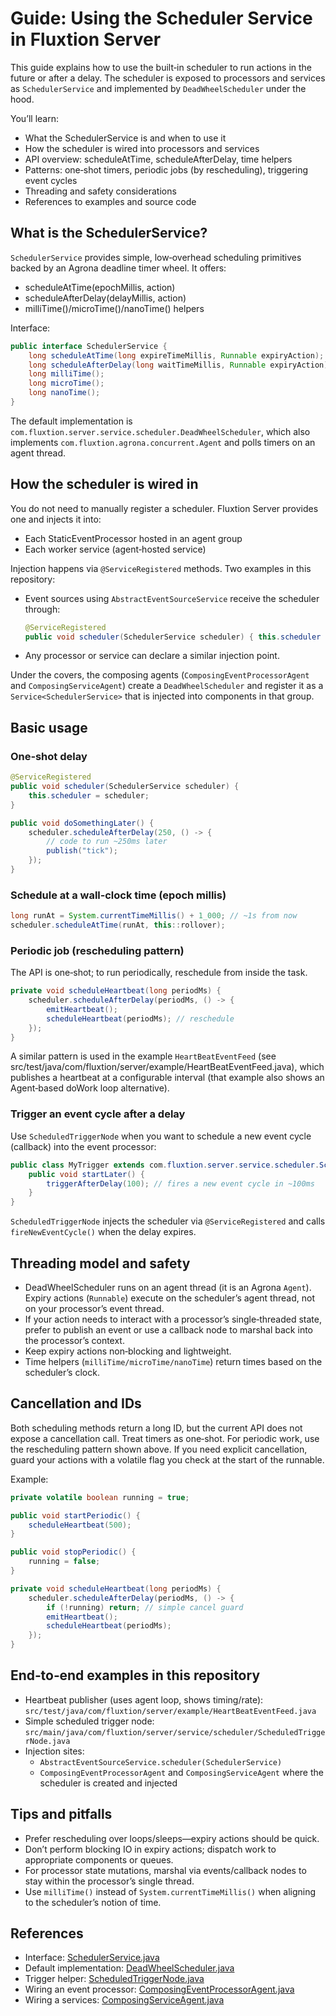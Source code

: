 # Guide: Using the Scheduler Service in Fluxtion Server

This guide explains how to use the built‑in scheduler to run actions in the future or after a delay. The scheduler is
exposed to processors and services as `SchedulerService` and implemented by `DeadWheelScheduler` under the hood.

You’ll learn:

- What the SchedulerService is and when to use it
- How the scheduler is wired into processors and services
- API overview: scheduleAtTime, scheduleAfterDelay, time helpers
- Patterns: one‑shot timers, periodic jobs (by rescheduling), triggering event cycles
- Threading and safety considerations
- References to examples and source code

## What is the SchedulerService?

`SchedulerService` provides simple, low‑overhead scheduling primitives backed by an Agrona deadline timer wheel. It
offers:

- scheduleAtTime(epochMillis, action)
- scheduleAfterDelay(delayMillis, action)
- milliTime()/microTime()/nanoTime() helpers

Interface:

```java
public interface SchedulerService {
    long scheduleAtTime(long expireTimeMillis, Runnable expiryAction);
    long scheduleAfterDelay(long waitTimeMillis, Runnable expiryAction);
    long milliTime();
    long microTime();
    long nanoTime();
}
```

The default implementation is `com.fluxtion.server.service.scheduler.DeadWheelScheduler`, which also implements
`com.fluxtion.agrona.concurrent.Agent` and polls timers on an agent thread.

## How the scheduler is wired in

You do not need to manually register a scheduler. Fluxtion Server provides one and injects it into:

- Each StaticEventProcessor hosted in an agent group
- Each worker service (agent‑hosted service)

Injection happens via `@ServiceRegistered` methods. Two examples in this repository:

- Event sources using `AbstractEventSourceService` receive the scheduler through:
  ```java
  @ServiceRegistered
  public void scheduler(SchedulerService scheduler) { this.scheduler = scheduler; }
  ```
- Any processor or service can declare a similar injection point.

Under the covers, the composing agents (`ComposingEventProcessorAgent` and `ComposingServiceAgent`) create a
`DeadWheelScheduler` and register it as a `Service<SchedulerService>` that is injected into components in that group.

## Basic usage

### One‑shot delay

```java
@ServiceRegistered
public void scheduler(SchedulerService scheduler) {
    this.scheduler = scheduler;
}

public void doSomethingLater() {
    scheduler.scheduleAfterDelay(250, () -> {
        // code to run ~250ms later
        publish("tick");
    });
}
```

### Schedule at a wall‑clock time (epoch millis)

```java
long runAt = System.currentTimeMillis() + 1_000; // ~1s from now
scheduler.scheduleAtTime(runAt, this::rollover);
```

### Periodic job (rescheduling pattern)

The API is one‑shot; to run periodically, reschedule from inside the task.

```java
private void scheduleHeartbeat(long periodMs) {
    scheduler.scheduleAfterDelay(periodMs, () -> {
        emitHeartbeat();
        scheduleHeartbeat(periodMs); // reschedule
    });
}
```

A similar pattern is used in the example `HeartBeatEventFeed` (see
src/test/java/com/fluxtion/server/example/HeartBeatEventFeed.java), which publishes a heartbeat at a configurable
interval (that example also shows an Agent‑based doWork loop alternative).

### Trigger an event cycle after a delay

Use `ScheduledTriggerNode` when you want to schedule a new event cycle (callback) into the event processor:

```java
public class MyTrigger extends com.fluxtion.server.service.scheduler.ScheduledTriggerNode {
    public void startLater() {
        triggerAfterDelay(100); // fires a new event cycle in ~100ms
    }
}
```

`ScheduledTriggerNode` injects the scheduler via `@ServiceRegistered` and calls `fireNewEventCycle()` when the delay
expires.

## Threading model and safety

- DeadWheelScheduler runs on an agent thread (it is an Agrona `Agent`). Expiry actions (`Runnable`) execute on the
  scheduler’s agent thread, not on your processor’s event thread.
- If your action needs to interact with a processor’s single‑threaded state, prefer to publish an event or use a
  callback node to marshal back into the processor’s context.
- Keep expiry actions non‑blocking and lightweight.
- Time helpers (`milliTime/microTime/nanoTime`) return times based on the scheduler’s clock.

## Cancellation and IDs

Both scheduling methods return a long ID, but the current API does not expose a cancellation call. Treat timers as
one‑shot. For periodic work, use the rescheduling pattern shown above. If you need explicit cancellation, guard your
actions with a volatile flag you check at the start of the runnable.

Example:

```java
private volatile boolean running = true;

public void startPeriodic() {
    scheduleHeartbeat(500);
}

public void stopPeriodic() {
    running = false;
}

private void scheduleHeartbeat(long periodMs) {
    scheduler.scheduleAfterDelay(periodMs, () -> {
        if (!running) return; // simple cancel guard
        emitHeartbeat();
        scheduleHeartbeat(periodMs);
    });
}
```

## End‑to‑end examples in this repository

- Heartbeat publisher (uses agent loop, shows timing/rate):
  `src/test/java/com/fluxtion/server/example/HeartBeatEventFeed.java`
- Simple scheduled trigger node: `src/main/java/com/fluxtion/server/service/scheduler/ScheduledTriggerNode.java`
- Injection sites:
    - `AbstractEventSourceService.scheduler(SchedulerService)`
    - `ComposingEventProcessorAgent` and `ComposingServiceAgent` where the scheduler is created and injected

## Tips and pitfalls

- Prefer rescheduling over loops/sleeps—expiry actions should be quick.
- Don’t perform blocking IO in expiry actions; dispatch work to appropriate components or queues.
- For processor state mutations, marshal via events/callback nodes to stay within the processor’s single thread.
- Use `milliTime()` instead of `System.currentTimeMillis()` when aligning to the scheduler’s notion of time.

## References

- Interface: [SchedulerService.java](../../src/main/java/com/fluxtion/server/service/scheduler/SchedulerService.java)
- Default
  implementation: [DeadWheelScheduler.java](../../src/main/java/com/fluxtion/server/service/scheduler/DeadWheelScheduler.java)
- Trigger
  helper: [ScheduledTriggerNode.java](../../src/main/java/com/fluxtion/server/service/scheduler/ScheduledTriggerNode.java)
- Wiring an event
  processor: [ComposingEventProcessorAgent.java](../../src/main/java/com/fluxtion/server/dutycycle/ComposingEventProcessorAgent.java)
- Wiring a
  services: [ComposingServiceAgent.java](../../src/main/java/com/fluxtion/server/dutycycle/ComposingServiceAgent.java)
